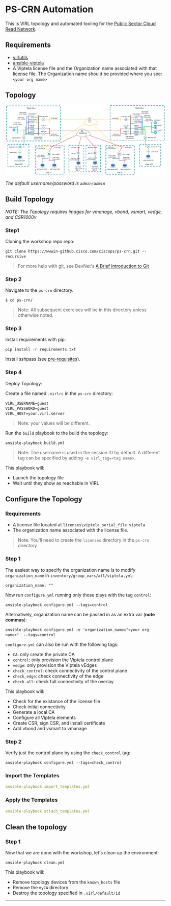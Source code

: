 # PS-CRN Automation

This is VIRL topology and automated tooling for the [Public Sector Cloud Read Network](README.md).

## Requirements

* [virlutils](https://github.com/CiscoDevNet/virlutils)
* [ansible-viptela](https://github.com/CiscoDevNet/ansible-viptela)
* A Viptela license file and the Organization name associated with that license file.  The Organization name should be provided where you see: `<your org name>`

## Topology

![Alt Text](images/virl_topology.png)

_The default username/password is `admin/admin`_

## Build Topology

_NOTE: The Topology requires images for vmanage, vbond, vsmart, vedge, and CSR1000v_

### Step1

Cloning the workshop repo repo:

``` shell
git clone https://wwwin-github.cisco.com/ciscops/ps-crn.git --recursive
```
>For more help with git, see DevNet's [A Brief Introduction to Git](https://learninglabs.cisco.com/lab/git-basic-workflows/step/1)

### Step 2

Navigate to the `ps-crn` directory.

``` shell
$ cd ps-crn/
```

>Note: All subsequent exercises will be in this directory unless otherwise noted.

### Step 3

Install requirements with pip:

```
pip install -r requirements.txt
```

Install sshpass (see [pre-requisites](../../pre-requisites.md)).

### Step 4

Deploy Topology:

Create a file named `.virlrc` in the `ps-crn` directory:
``` shell
VIRL_USERNAME=guest
VIRL_PASSWORD=guest
VIRL_HOST=your.virl.server
```

>Note: your values will be different.

Run the `build` playbook to the build the topology:
``` shell
ansible-playbook build.yml
```

>Note: The username is used in the session ID by default.  A different tag can be specified by adding `-e virl_tag=<tag name>`.

This playbook will:
* Launch the topology file
* Wait until they show as reachable in VIRL

## Configure the Topology

### Requirements

* A license file located at `licenses\viptela_serial_file.viptela`
* The organization name associated with the license file.

>Note: You'll need to create the `licenses` directory in the `ps-crn` directory
### Step 1

The easiest way to specify the organization name is to modify `organization_name` in `inventory/group_vars/all/viptela.yml`:

```shell
organization_name: ""
```

Now run `configure.yml` running only those plays with the tag `control`:

```shell
ansible-playbook configure.yml --tags=control
```

Alternatively, organization name can be passed in as an extra var (**note commas**): 

```shell
ansible-playbook configure.yml -e 'organization_name="<your org name>"' --tags=control
```

`configure.yml` can also be run with the following tags:
* `CA`: only create the private CA
* `control`: only provision the Viptela control plane
* `vedge`: only provision the Viptela vEdges
* `check_control`: check connectivity of the control plane
* `check_edge`: check connectivity of the edge
* `check_all`: check full connectivity of the overlay

This playbook will:
* Check for the existance of the license file
* Check initial connectivity
* Generate a local CA
* Configure all Viptela elements
* Create CSR, sign CSR, and install certificate
* Add vbond and vsmart to vmanage

### Step 2

Verify just the control plane by using the `check_control` tag:

```shell
ansible-playbook configure.yml --tags=check_control
```

### Import the Templates
```yaml
ansible-playbook import_templates.yml
```
### Apply the Templates
```yaml
ansible-playbook attach_templates.yml
```
## Clean the topology

### Step 1

Now that we are done with the workshop, let's clean up the environment:

```shell
ansible-playbook clean.yml
```

This playbook will:
* Remove topology devices from the `known_hosts` file
* Remove the `myCA` directory
* Destroy the topology specified in `.virl/default/id`
---